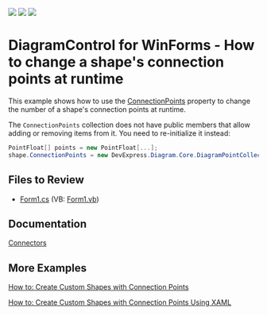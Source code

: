 <!-- default badges list -->
![](https://img.shields.io/endpoint?url=https://codecentral.devexpress.com/api/v1/VersionRange/583004106/22.2.3%2B)
[![](https://img.shields.io/badge/Open_in_DevExpress_Support_Center-FF7200?style=flat-square&logo=DevExpress&logoColor=white)](https://supportcenter.devexpress.com/ticket/details/T1136806)
[![](https://img.shields.io/badge/📖_How_to_use_DevExpress_Examples-e9f6fc?style=flat-square)](https://docs.devexpress.com/GeneralInformation/403183)
<!-- default badges end -->
# DiagramControl for WinForms - How to change a shape's connection points at runtime

This example shows how to use the [ConnectionPoints](https://docs.devexpress.com/WindowsForms/DevExpress.XtraDiagram.DiagramItem.ConnectionPoints) property to change the number of a shape's connection points at runtime.

The `ConnectionPoints` collection does not have public members that allow adding or removing items from it. You need to re-initialize it instead:
```cs
PointFloat[] points = new PointFloat[...];
shape.ConnectionPoints = new DevExpress.Diagram.Core.DiagramPointCollection(points);
```

## Files to Review

- [Form1.cs](/CS/Form1.cs) (VB: [Form1.vb](/VB/Form1.vb))

## Documentation

[Connectors](https://docs.devexpress.com/WindowsForms/116884/controls-and-libraries/diagrams/diagram-items/connectors)

## More Examples

[How to: Create Custom Shapes with Connection Points](https://docs.devexpress.com/WindowsForms/118080/controls-and-libraries/diagrams/examples/how-to-create-custom-shapes-with-connection-points)

[How to: Create Custom Shapes with Connection Points Using XAML](https://docs.devexpress.com/WindowsForms/118076/controls-and-libraries/diagrams/examples/how-to-create-custom-shapes-with-connection-points-using-xaml)
